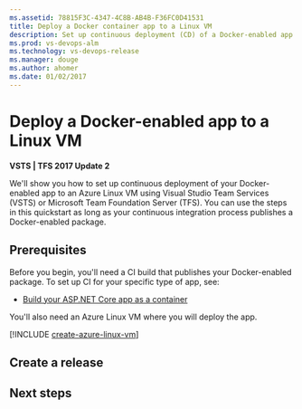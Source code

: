 ```yaml
---
ms.assetid: 78815F3C-4347-4C8B-AB4B-F36FC0D41531 
title: Deploy a Docker container app to a Linux VM
description: Set up continuous deployment (CD) of a Docker-enabled app to a Linux Virtual Machine from Release Management in Visual Studio Team Services (VSTS) or Microsoft Team Foundation Server (TFS)
ms.prod: vs-devops-alm
ms.technology: vs-devops-release
ms.manager: douge
ms.author: ahomer
ms.date: 01/02/2017
---
```


# Deploy a Docker-enabled app to a Linux VM

**VSTS | TFS 2017 Update 2**

We'll show you how to set up continuous deployment of your Docker-enabled app to an Azure Linux VM using
Visual Studio Team Services (VSTS) or Microsoft Team Foundation Server (TFS). You can use the steps in this quickstart
as long as your continuous integration process publishes a Docker-enabled package.

## Prerequisites

Before you begin, you'll need a CI build that publishes your Docker-enabled package.
To set up CI for your specific type of app, see:

* [Build your ASP.NET Core app as a container](../aspnet/build-aspnet-core-docker.md)

You'll also need an Azure Linux VM where you will deploy the app.

[!INCLUDE [create-azure-linux-vm](../_shared/create-azure-linux-vm.md)]

## Create a release

## Next steps
